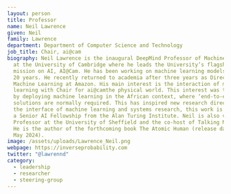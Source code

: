 ```yaml
---
layout: person
title: Professor
name: Neil Lawrence
given: Neil
family: Lawrence
department: Department of Computer Science and Technology
job_title: Chair, ai@cam
biography: Neil Lawrence is the inaugural DeepMind Professor of Machine Learning
  at the University of Cambridge where he leads the University’s flagship
  mission on AI, AI@Cam. He has been working on machine learning models for over
  20 years. He recently returned to academia after three years as Director of
  Machine Learning at Amazon. His main interest is the interaction of machine
  learning with Chair for ai@camthe physical world. This interest was triggered
  by deploying machine learning in the African context, where ‘end-to-end’
  solutions are normally required. This has inspired new research directions at
  the interface of machine learning and systems research, this work is funded by
  a Senior AI Fellowship from the Alan Turing Institute. Neil is also visiting
  Professor at the University of Sheffield and the co-host of Talking Machines.
  He is the author of the forthcoming book The Atomic Human (release date 30th
  May 2024).
image: /assets/uploads/Lawrence_Neil.png
webpage: https://inverseprobability.com
twitter: "@lawrennd"
category:
  - leadership
  - researcher
  - steering-group
---
```


